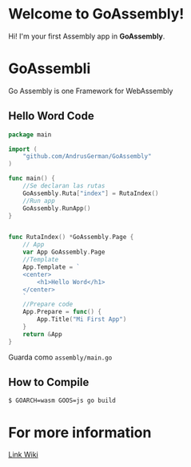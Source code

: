 # Welcome to GoAssembly!

Hi! I'm your first Assembly app in **GoAssembly**.

# GoAssembli
Go Assembly is one Framework for WebAssembly 


## Hello Word Code

```go
package main

import (
	"github.com/AndrusGerman/GoAssembly"
)

func main() {
	//Se declaran las rutas
	GoAssembly.Ruta["index"] = RutaIndex()
	//Run app
	GoAssembly.RunApp()
}


func RutaIndex() *GoAssembly.Page {
	// App
	var App GoAssembly.Page
	//Template
	App.Template = `
	<center>
		<h1>Hello Word</h1>
	</center>
	`
	//Prepare code
	App.Prepare = func() {
		App.Title("Mi First App")
	}
	return &App
}
```
Guarda como `assembly/main.go`

## How to Compile

`$ GOARCH=wasm GOOS=js go build`

# For more information

[Link Wiki](https://github.com/AndrusGerman/GoAssembly/wiki)


